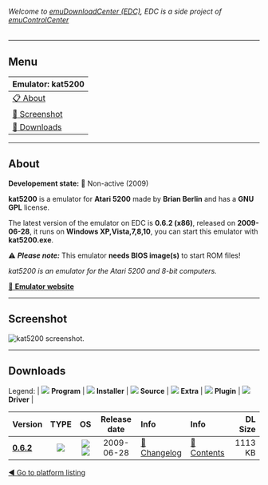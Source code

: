 ###### Welcome to [emuDownloadCenter (EDC)](https://github.com/PhoenixInteractiveNL/emuDownloadCenter/wiki/), EDC is a side project of [emuControlCenter](https://github.com/PhoenixInteractiveNL/emuControlCenter/wiki/)
***
## Menu
| **Emulator: kat5200** |
|:---------|
| [:clipboard: About](#about) |
| [:sunrise: Screenshot](#screen) |
| [:floppy_disk: Downloads](#downloads) |
***
## About
**Developement state:** :red_circle: Non-active (2009)

**kat5200** is a emulator for **Atari 5200** made by **Brian Berlin** and has a **GNU GPL** license.

The latest version of the emulator on EDC is **0.6.2 (x86)**, released on **2009-06-28**, it runs on **Windows XP,Vista,7,8,10**, you can start this emulator with **kat5200.exe**.

:warning: _**Please note:**_ This emulator **needs BIOS image(s)** to start ROM files!

_kat5200 is an emulator for the Atari 5200 and 8-bit computers._

[:link: **Emulator website**](http://kat5200.jillybunch.com/)
***
## Screenshot
![](https://raw.githubusercontent.com/PhoenixInteractiveNL/emuDownloadCenter/master/hooks/kat5200/emulator_screen_01.jpg "kat5200 screenshot.")
***
## Downloads
Legend:
| ![](https://raw.githubusercontent.com/wiki/PhoenixInteractiveNL/emuDownloadCenter/images_misc/icon_program_24.png) **Program** | 
![](https://raw.githubusercontent.com/wiki/PhoenixInteractiveNL/emuDownloadCenter/images_misc/icon_installer_24.png) **Installer** | 
![](https://raw.githubusercontent.com/wiki/PhoenixInteractiveNL/emuDownloadCenter/images_misc/icon_source_code_24.png) **Source** | 
![](https://raw.githubusercontent.com/wiki/PhoenixInteractiveNL/emuDownloadCenter/images_misc/icon_extra_24.png) **Extra** | 
![](https://raw.githubusercontent.com/wiki/PhoenixInteractiveNL/emuDownloadCenter/images_misc/icon_plugin_24.png) **Plugin** | 
![](https://raw.githubusercontent.com/wiki/PhoenixInteractiveNL/emuDownloadCenter/images_misc/icon_driver_24.png) **Driver** | 


| Version  | TYPE | OS | Release date  | Info       | Info       | DL Size    |
|:---------|:----:|:--:|:-------------:|:-----------|:-----------|-----------:|
| [**0.6.2**](https://github.com/PhoenixInteractiveNL/edc-repo0002/raw/master/kat5200/0.6.2.7z) | ![](https://raw.githubusercontent.com/wiki/PhoenixInteractiveNL/emuDownloadCenter/images_misc/icon_program_24.png) | ![](https://raw.githubusercontent.com/wiki/PhoenixInteractiveNL/emuDownloadCenter/images_misc/logo_windows_24.png)![](https://raw.githubusercontent.com/wiki/PhoenixInteractiveNL/emuDownloadCenter/images_misc/icon_32-bit_24.png) | 2009-06-28 | [:page_facing_up: Changelog](https://github.com/PhoenixInteractiveNL/edc-repo0002/blob/master/kat5200/0.6.2_changelog.txt) | [:mag_right: Contents](https://github.com/PhoenixInteractiveNL/edc-repo0002/blob/master/kat5200/0.6.2_contents.txt) | 1113 KB |

[:arrow_backward: Go to platform listing](https://github.com/PhoenixInteractiveNL/emuDownloadCenter/wiki/EDC-Platform-List)
